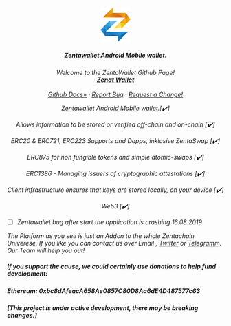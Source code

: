 
<!--
*** Hey, Welcome to Zentachain READMEs. I hope you like it :)
-->



<!-- Zenta LOGO -->
<br />
<p align="center">
  <a href="zentachain.io">
    <img src="logo.png" alt="Logo" width="70" height="80">
  </a>

  <h5 align="center">Zentawallet Android Mobile wallet.</h5>

  <p align="center"><em>
   Welcome to the ZentaWallet Github Page!
    <br />
    <a href="https://github.com/ZentaChain/Zentawallet/"><strong>Zenat Wallet</strong></a>
    <br />
    <br />
    <a href="https://github.com/ZentaChain/Zentadex/tree/master/dex">Github Docs»</a>
    ·
    <a href="https://github.com/ZentaChain/Zentadex/tree/master/dex">Report Bug</a>
    ·
    <a href="https://github.com/ZentaChain/Zentadex/tree/master/dex">Request a Change!</a>
  </p>
</p>

<!-- CHECKLIST-->
<p align="center">
Zentawallet Android Mobile wallet.[✔️]
</p><p align="center">
Allows information to be stored or verified off-chain and on-chain [✔️]
</p><p align="center">
ERC20 & ERC721, ERC223 Supports and Dapps, inklusive ZentaSwap [✔️]
<p align="center">
ERC875 for non fungible tokens and simple atomic-swaps [✔️]
</p><p align="center">
ERC1386 - Managing issuers of cryptographic attestations [✔️]
<p align="center">
Client infrastructure ensures that keys are stored locally, on your device [✔️]
</p><p align="center">
Web3 [✔️]
</p>

* [ ] Zentawallet bug after start the application is crashing 16.08.2019
<!-- ABOUT ZENTA WALLET -->


The Platform as you see is just an Addon to the whole Zentachain Univerese. If you like you can contact us over Email , [Twitter](https://twitter.com/zentachain) or [Telegramm](https://t.me/ZentachainOfficialChat). Our Team will help you out!


##### *If you support the cause, we could certainly use donations to help fund development:*

##### *Ethereum: 0xbc8dAfeacA658Ae0857C80D8Aa6dE4D487577c63* 

##### *[This project is under active development, there may be breaking changes.]*



